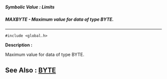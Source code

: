 ##### Symbolic Value : Limits
##### MAXBYTE - Maximum value for data of type BYTE.
---
```
#include <global.h>
```
**Description :**

Maximum value for data of type BYTE.

**See Also :**
[BYTE](/reference/Data/BYTE)
---
